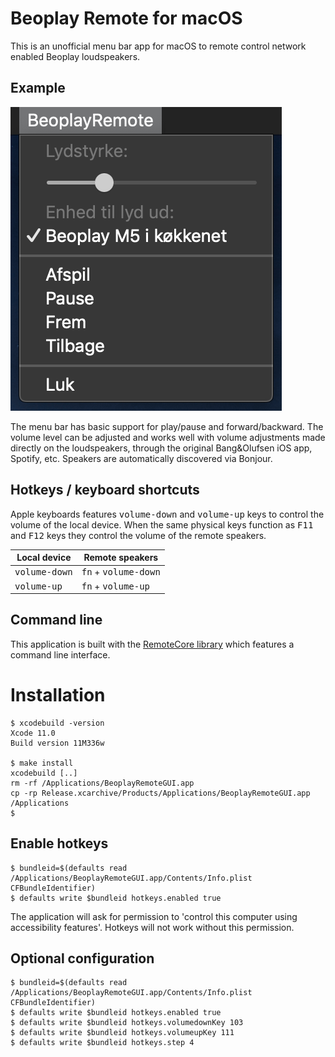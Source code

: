 # Beoplay Remote for macOS

This is an unofficial menu bar app for macOS to remote control network enabled Beoplay loudspeakers.

## Example

![Screenshot](./screenshot.png)

The menu bar has basic support for play/pause and forward/backward. The volume level can be adjusted and works well with volume adjustments made directly on the loudspeakers, through the original Bang&Olufsen iOS app, Spotify, etc. Speakers are automatically discovered via Bonjour.


## Hotkeys / keyboard shortcuts
Apple keyboards features <kbd>volume-down</kbd> and <kbd>volume-up</kbd> keys to control the volume of the local device. When the same physical keys function as <kbd>F11</kbd> and <kbd>F12</kbd> keys they control the volume of the remote speakers.

| Local device           | Remote speakers                        |
| ---------------------- | -------------------------------------- |
| <kbd>volume-down</kbd> | <kbd>fn</kbd> + <kbd>volume-down</kbd> |
| <kbd>volume-up</kbd>   | <kbd>fn</kbd> + <kbd>volume-up</kbd>   |


## Command line
This application is built with the [RemoteCore library](https://github.com/tlk/beoplay-macos-remote-cli) which features a command line interface.


# Installation
```
$ xcodebuild -version
Xcode 11.0
Build version 11M336w

$ make install
xcodebuild [..]
rm -rf /Applications/BeoplayRemoteGUI.app
cp -rp Release.xcarchive/Products/Applications/BeoplayRemoteGUI.app /Applications
$
```

## Enable hotkeys
```
$ bundleid=$(defaults read /Applications/BeoplayRemoteGUI.app/Contents/Info.plist CFBundleIdentifier)
$ defaults write $bundleid hotkeys.enabled true
```
The application will ask for permission to 'control this computer using accessibility features'. Hotkeys will not work without this permission.

## Optional configuration
```
$ bundleid=$(defaults read /Applications/BeoplayRemoteGUI.app/Contents/Info.plist CFBundleIdentifier)
$ defaults write $bundleid hotkeys.enabled true
$ defaults write $bundleid hotkeys.volumedownKey 103
$ defaults write $bundleid hotkeys.volumeupKey 111
$ defaults write $bundleid hotkeys.step 4
```
